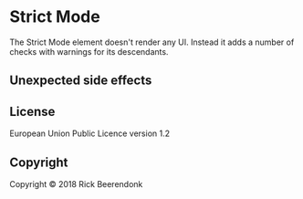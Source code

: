 # Strict Mode

The Strict Mode element doesn't render any UI. Instead it adds a number of checks with warnings for its descendants.

## Unexpected side effects

## License

European Union Public Licence version 1.2

## Copyright

Copyright © 2018 Rick Beerendonk
